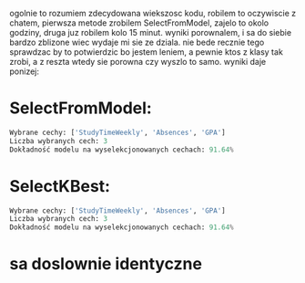 ogolnie to rozumiem zdecydowana wiekszosc kodu, robilem to oczywiscie z chatem, pierwsza metode zrobilem SelectFromModel, zajelo to okolo godziny, druga juz robilem kolo 15 minut. wyniki porownalem, i sa do siebie bardzo zblizone wiec wydaje mi sie ze dziala. nie bede recznie tego sprawdzac by to potwierdzic bo jestem leniem, a pewnie ktos z klasy tak zrobi, a z reszta wtedy sie porowna czy wyszlo to samo. wyniki daje ponizej:

# SelectFromModel:

```py
Wybrane cechy: ['StudyTimeWeekly', 'Absences', 'GPA']
Liczba wybranych cech: 3
Dokładność modelu na wyselekcjonowanych cechach: 91.64%
```

# SelectKBest:

```py
Wybrane cechy: ['StudyTimeWeekly', 'Absences', 'GPA']
Liczba wybranych cech: 3
Dokładność modelu na wyselekcjonowanych cechach: 91.64%
```

# sa doslownie identyczne